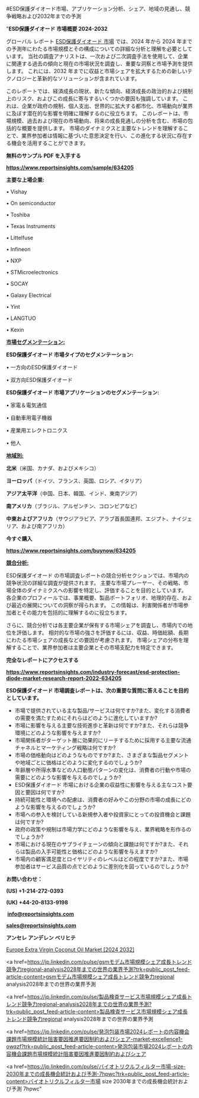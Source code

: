 #ESD保護ダイオード市場、アプリケーション分析、シェア、地域の見通し、競争戦略および2032年までの予測

"<strong>ESD保護ダイオード 市場概要 2024-2032</strong>

グローバル レポート <a href=https://www.reportsinsights.com/sample/634205>ESD保護ダイオード 市場</a> では、2024 年から 2024 年までの予測年にわたる市場規模とその構成についての詳細な分析と理解を必要としています。 当社の調査アナリストは、一次および二次調査手法を使用して、企業に関連する過去の傾向と現在の市場状況を調査し、重要な洞察と市場予測を提供します。 これには、2032 年までに収益と市場シェアを拡大​​するための新しいテクノロジーと革新的なソリューションが含まれています。

このレポートでは、経済成長の現状、新たな傾向、経済成長の政治的および規制上のリスク、およびこの成長に寄与するいくつかの要因も強調しています。 これは、企業が政府の規制、個人支出、世界的に拡大する都市化、市場動向が業界に及ぼす潜在的な影響を明確に理解するのに役立ちます。 このレポートは、市場規模、過去および現在の市場動向、将来の成長見通しの分析を含む、市場の包括的な概要を提供します。 市場のダイナミクスと主要なトレンドを理解することで、業界参加者は情報に基づいた意思決定を行い、この進化する状況に存在する機会を活用することができます。

<strong><b>無料のサンプル PDF を入手する</b></strong>

<a href=https://www.reportsinsights.com/sample/634205><strong><u>https://www.reportsinsights.com/sample/634205</u></strong></a>

<strong>主要な上場企業:</strong>

• Vishay

• On semiconductor

• Toshiba

• Texas Instruments

• Littelfuse

• Infineon

• NXP

• STMicroelectronics

• SOCAY

• Galaxy Electrical

• Yint

• LANGTUO

• Kexin

<strong><u>市場セグメンテーション</u></strong><strong><u>:</u></strong>

<strong>ESD保護ダイオード 市場タイプのセグメンテーション:</strong>

• 一方向のESD保護ダイオード

• 双方向ESD保護ダイオード

<strong>ESD保護ダイオード 市場アプリケーションのセグメンテーション:</strong>

• 家電＆電気通信

• 自動車用電子機器

• 産業用エレクトロニクス

• 他人

<strong><u>地域別</u></strong><strong><u>:</u></strong>

<strong>北米</strong>（米国、カナダ、およびメキシコ）

<strong>ヨーロッパ</strong>（ドイツ、フランス、英国、ロシア、イタリア）

<strong>アジア太平洋</strong>（中国、日本、韓国、インド、東南アジア）

<strong>南アメリカ</strong>（ブラジル、アルゼンチン、コロンビアなど）

<strong>中東およびアフリカ</strong>（サウジアラビア、アラブ首長国連邦、エジプト、ナイジェリア、および南アフリカ）

<strong>今すぐ購入</strong>

<a href=https://www.reportsinsights.com/buynow/634205><strong><u>https://www.reportsinsights.com/buynow/634205</u></strong></a>

<strong><u>競合分析:</u></strong>

ESD保護ダイオード の市場調査レポートの競合分析セクションでは、市場内の競争状況の詳細な調査が提供されます。 主要な市場プレーヤー、その戦略、市場全体のダイナミクスへの影響を特定し、評価することを目的としています。 各企業のプロフィールでは、事業概要、製品ポートフォリオ、地理的存在、および最近の展開についての洞察が得られます。 この情報は、利害関係者が市場参加者とその能力を包括的に理解するのに役立ちます。

さらに、競合分析では各主要企業が保有する市場シェアを調査し、市場内での地位を評価します。 相対的な市場の強さを評価するには、収益、時価総額、長期にわたる市場シェアの成長などの要因が考慮されます。 市場シェアの分布を理解することで、業界参加者は主要企業とその市場支配力を特定できます。

<strong>完全なレポートにアクセスする</strong>

<a href=https://www.reportsinsights.com/industry-forecast/esd-protection-diode-market-research-report-2022-634205><strong><u><b>https://www.reportsinsights.com/industry-forecast/esd-protection-diode-market-research-report-2022-634205</b></u></strong></a>

<strong><b>ESD保護ダイオード 市場調査レポートは、次の重要な質問に答えることを目的としています。</b></strong>
<ul>
  <li>市場で提供されている主な製品/サービスは何ですか?また、変化する消費者の需要を満たすためにそれらはどのように進化していますか?</li>
  <li>市場に影響を与える主要な技術進歩と革新は何ですか?また、それらは競争環境にどのような影響を与えますか?</li>
  <li>市場関係者がターゲット層に効果的にリーチするために採用する主要な流通チャネルとマーケティング戦略は何ですか?</li>
  <li>市場の価格動向はどのようなものですか?また、さまざまな製品セグメントや地域ごとに価格はどのように変化するのでしょうか?</li>
  <li>年齢層や所得水準などの人口動態パターンの変化は、消費者の行動や市場の需要にどのような影響を与えるのでしょうか?</li>
  <li>ESD保護ダイオード 市場における企業の収益性に影響を与える主なコスト要因と要因は何ですか?</li>
  <li>持続可能性と環境への配慮は、消費者の好みやこの分野の市場の成長にどのような影響を与えるのでしょうか?</li>
  <li>市場への参入を検討している新規参入者や投資家にとっての投資機会と課題は何ですか?</li>
  <li>政府の政策や規制は市場力学にどのような影響を与え、業界戦略を形作るのでしょうか?</li>
  <li>市場における現在のサプライチェーンの傾向と課題は何ですか?また、それらは製品の入手可能性と価格にどのような影響を与えますか?</li>
  <li>市場内の顧客満足度とロイヤリティのレベルはどの程度ですか?また、市場参加者はサービス品質の点でどのように差別化を図っているのでしょうか?</li>
</ul>
<strong>お問い合わせ：</strong>

<strong>(US) +1-214-272-0393</strong>

<strong>(UK) +44-20-8133-9198</strong>

<strong> </strong><a href=info@reportsinsights.com><strong><u>info@reportsinsights.com</u></strong></a>

<a href=sales@reportsinsights.com><strong><u>sales@reportsinsights.com</u></strong></a>

<strong>アンセレ アンデレン ベリヒテ</strong>

<a href=https://www.linkedin.com/pulse/europe-extra-virgin-coconut-oil-markets-2024-hzisf/>Europe Extra Virgin Coconut Oil Market [2024 2032]</a>

<a href=https://jp.linkedin.com/pulse/gsmモデム市場規模シェア成長トレンド競争力regional-analysis2028年までの世界の業界予測?trk=public_post_feed-article-content>gsmモデム市場規模シェア成長トレンド競争力regional analysis2028年までの世界の業界予測</a>

<a href=https://jp.linkedin.com/pulse/製品検査サービス市場規模シェア成長トレンド競争力regional-analysis2028年までの世界の業界予測?trk=public_post_feed-article-content>製品検査サービス市場規模シェア成長トレンド競争力regional analysis2028年までの世界の業界予測</a>

<a href=https://jp.linkedin.com/pulse/発泡包装市場2024レポートの内容機会課題市場規模統計阻害要因推進要因制約およびシェア-market-excellence1-owqzf?trk=public_post_feed-article-content>発泡包装市場2024レポートの内容機会課題市場規模統計阻害要因推進要因制約およびシェア</a>

<a href=https://jp.linkedin.com/pulse/バイオトリクルフィルター市場-size-2030年までの成長機会統計および予測-7hpwc?trk=public_post_feed-article-content>バイオトリクルフィルター市場 size 2030年までの成長機会統計および予測 7hpwc</a>"

